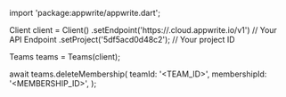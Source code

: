 import 'package:appwrite/appwrite.dart';

Client client = Client()
    .setEndpoint('https://<REGION>.cloud.appwrite.io/v1') // Your API Endpoint
    .setProject('5df5acd0d48c2'); // Your project ID

Teams teams = Teams(client);

await teams.deleteMembership(
    teamId: '<TEAM_ID>',
    membershipId: '<MEMBERSHIP_ID>',
);
